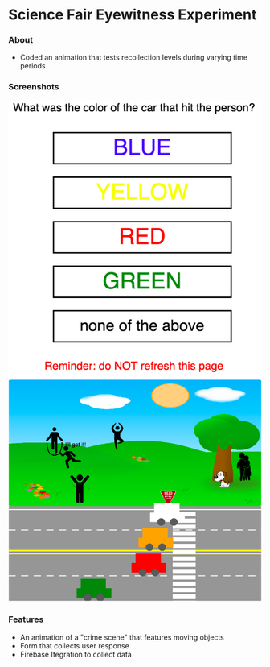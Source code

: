 # Science Fair Eyewitness Experiment

### About

* Coded an animation that tests recollection levels during varying time periods

### Screenshots
![First Sample Image](science_fair_1.png)
![Second Sample Image](science_fair_2.png)

### Features

* An animation of a "crime scene" that features moving objects
* Form that collects user response
* Firebase Itegration to collect data
